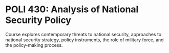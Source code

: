 # POLI 430: Analysis of National Security Policy

Course explores contemporary threats to national security, approaches to national security strategy, policy instruments, the role of military force, and the policy-making process.